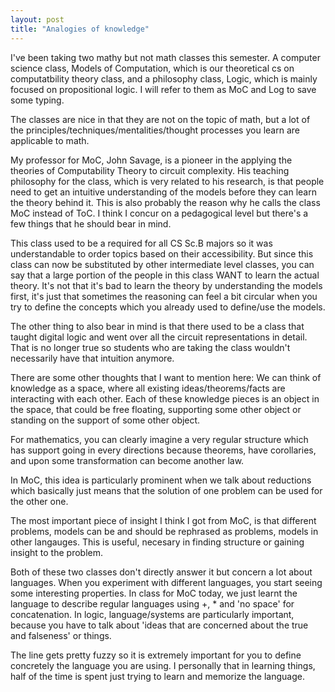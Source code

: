 ```yaml
---
layout: post
title: "Analogies of knowledge"
---
```


I've been taking two mathy but not math classes this semester. A computer science class, Models of Computation, which is our theoretical cs on computatbility theory class, and 
a philosophy class, Logic, which is mainly focused on propositional logic. I will refer to them as MoC and Log to save some typing.

The classes are nice in that they are not on the topic of math, but a lot of the principles/techniques/mentalities/thought processes you learn are applicable to math.

My professor for MoC, John Savage, is a pioneer in the applying the theories of Computability Theory to circuit complexity.
His teaching philosophy for the class, which is very related to his research, is that people need to get an intuitive understanding of the models before they can 
learn the theory behind it. This is also probably the reason why he calls the class MoC instead of ToC. I think I concur on a pedagogical level but there's a few things that he should bear in mind.

This class used to be a required for all CS Sc.B majors so it was understandable to order topics based on their accessibility. But since this class can now be substituted by other intermediate level classes, you can say that a large portion of the people in this class WANT to learn the actual theory. It's not that it's bad to learn the theory by understanding the models first, it's just that sometimes the reasoning can feel a bit circular when you try to define the concepts which you already used to define/use the models.

The other thing to also bear in mind is that there used to be a class that taught digital logic and went over all the circuit representations in detail. That is no longer true so students who are taking the class wouldn't necessarily have that intuition anymore.

There are some other thoughts that I want to mention here:
We can think of knowledge as a space, where all existing ideas/theorems/facts are interacting with each other.
Each of these knowledge pieces is an object in the space, that could be free floating, supporting some other object or standing on the support of some other object. 

For mathematics, you can clearly imagine a very regular structure which has support going in every directions because theorems, have corollaries, and upon some transformation can become another law. 

In MoC, this idea is particularly prominent when we talk about reductions which basically just means that the solution of one problem can be used for the other one.

The most important piece of insight I think I got from MoC, is that different problems, models can be and should be rephrased as problems, models in other langauges. This is useful, necesary in finding structure or gaining insight to the problem.

Both of these two classes don't directly answer it but concern a lot about languages. When you experiment with different languages, you start seeing some interesting properties.
In class for MoC today, we just learnt the language to describe regular languages using +, * and 'no space' for concatenation.
In logic, language/systems are particularly important, because you have to talk about 'ideas that are concerned about the true and falseness' or things.

The line gets pretty fuzzy so it is extremely important for you to define concretely the language you are using. I personally that in learning things, half of the time is spent
just trying to learn and memorize the language.


